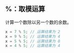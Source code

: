 ## %：取模运算

计算一个数除以另一个数的余数。

```C++
x = 7 % 5; // 运算结果为 2
x = 9 % 5; // 运算结果为 4
x = 5 % 5; // 运算结果为 0
x = 4 % 5; // 运算结果为 4
```

